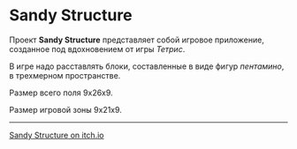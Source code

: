 # Sandy Structure

Проект **Sandy Structure**  представляет собой игровое приложение, созданное под вдохновением от игры *Тетрис*.

В игре надо расставлять блоки, составленные в виде фигур *пентамино*, в трехмерном пространстве.

Размер всего поля 9x26x9.

Размер игровой зоны 9x21x9.

----

[Sandy Structure on itch.io](https://bitbucket.org/SymBioTech_/sandystructure/src/master/)

